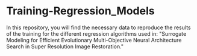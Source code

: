 # Training-Regression_Models
In this repository, you will find the necessary data to reproduce the results of the training for the different regression algorithms used in: "Surrogate Modeling for Efficient Evolutionary Multi-Objective Neural Architecture Search in Super Resolution Image Restoration."
